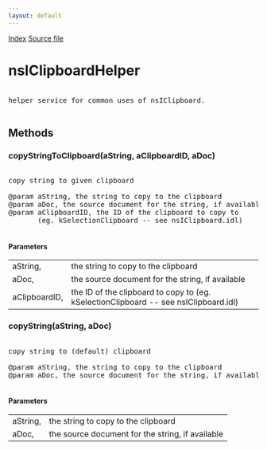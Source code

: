 ```yaml
---
layout: default
---
```

<div id='links'><a href="../index.html">Index</a>
<a href="http://dxr.mozilla.org/mozilla-central/source/widget/nsIClipboardHelper.idl">Source file</a>
</div>

# nsIClipboardHelper #
<pre>  
helper service for common uses of nsIClipboard.  
  
</pre>
## Methods ##

### copyStringToClipboard(aString, aClipboardID, aDoc) ###
<pre>  
copy string to given clipboard  
  
@param aString, the string to copy to the clipboard  
@param aDoc, the source document for the string, if available  
@param aClipboardID, the ID of the clipboard to copy to  
       (eg. kSelectionClipboard -- see nsIClipboard.idl)  
  
</pre>
#### Parameters ####

<table>

<tr>
<td>aString,</td>
<td>the string to copy to the clipboard  
</td>
</tr>

<tr>
<td>aDoc,</td>
<td>the source document for the string, if available  
</td>
</tr>

<tr>
<td>aClipboardID,</td>
<td>the ID of the clipboard to copy to  
       (eg. kSelectionClipboard -- see nsIClipboard.idl)  
</td>
</tr>

</table>

### copyString(aString, aDoc) ###
<pre>  
copy string to (default) clipboard  
  
@param aString, the string to copy to the clipboard  
@param aDoc, the source document for the string, if available  
  
</pre>
#### Parameters ####

<table>

<tr>
<td>aString,</td>
<td>the string to copy to the clipboard  
</td>
</tr>

<tr>
<td>aDoc,</td>
<td>the source document for the string, if available  
</td>
</tr>

</table>
